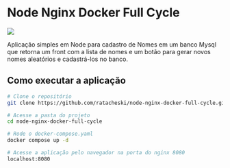 # Node Nginx Docker Full Cycle

![](https://img.shields.io/github/license/ratacheski/node-nginx-docker-full-cycle?logo=mit&label=License)

Aplicação simples em Node para cadastro de Nomes em um banco Mysql que retorna um front com a lista de nomes e um botão para gerar novos nomes aleatórios e cadastrá-los no banco.

## Como executar a aplicação

```bash
# Clone o repositório
git clone https://github.com/ratacheski/node-nginx-docker-full-cycle.git

# Acesse a pasta do projeto
cd node-nginx-docker-full-cycle

# Rode o docker-compose.yaml
docker compose up -d

# Acesse a aplicação pelo navegador na porta do nginx 8080
localhost:8080
```
